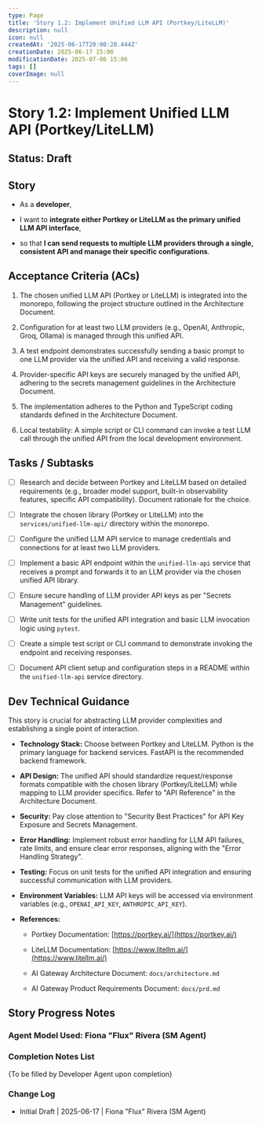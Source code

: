 ```yaml
---
type: Page
title: 'Story 1.2: Implement Unified LLM API (Portkey/LiteLLM)'
description: null
icon: null
createdAt: '2025-06-17T20:00:28.444Z'
creationDate: 2025-06-17 15:00
modificationDate: 2025-07-06 15:06
tags: []
coverImage: null
---
```


# Story 1.2: Implement Unified LLM API (Portkey/LiteLLM)

## Status: Draft

## Story

- As a **developer**,

- I want to **integrate either Portkey or LiteLLM as the primary unified LLM API interface**,

- so that **I can send requests to multiple LLM providers through a single, consistent API and manage their specific configurations**.

## Acceptance Criteria (ACs)

1. The chosen unified LLM API (Portkey or LiteLLM) is integrated into the monorepo, following the project structure outlined in the Architecture Document.

2. Configuration for at least two LLM providers (e.g., OpenAI, Anthropic, Groq, Ollama) is managed through this unified API.

3. A test endpoint demonstrates successfully sending a basic prompt to one LLM provider via the unified API and receiving a valid response.

4. Provider-specific API keys are securely managed by the unified API, adhering to the secrets management guidelines in the Architecture Document.

5. The implementation adheres to the Python and TypeScript coding standards defined in the Architecture Document.

6. Local testability: A simple script or CLI command can invoke a test LLM call through the unified API from the local development environment.

## Tasks / Subtasks

- [ ] Research and decide between Portkey and LiteLLM based on detailed requirements (e.g., broader model support, built-in observability features, specific API compatibility). Document rationale for the choice.

- [ ] Integrate the chosen library (Portkey or LiteLLM) into the `services/unified-llm-api/` directory within the monorepo.

- [ ] Configure the unified LLM API service to manage credentials and connections for at least two LLM providers.

- [ ] Implement a basic API endpoint within the `unified-llm-api` service that receives a prompt and forwards it to an LLM provider via the chosen unified API library.

- [ ] Ensure secure handling of LLM provider API keys as per "Secrets Management" guidelines.

- [ ] Write unit tests for the unified API integration and basic LLM invocation logic using `pytest`.

- [ ] Create a simple test script or CLI command to demonstrate invoking the endpoint and receiving responses.

- [ ] Document API client setup and configuration steps in a README within the `unified-llm-api` service directory.

## Dev Technical Guidance

This story is crucial for abstracting LLM provider complexities and establishing a single point of interaction.

- **Technology Stack:** Choose between Portkey and LiteLLM. Python is the primary language for backend services. FastAPI is the recommended backend framework.

- **API Design:** The unified API should standardize request/response formats compatible with the chosen library (Portkey/LiteLLM) while mapping to LLM provider specifics. Refer to "API Reference" in the Architecture Document.

- **Security:** Pay close attention to "Security Best Practices" for API Key Exposure and Secrets Management.

- **Error Handling:** Implement robust error handling for LLM API failures, rate limits, and ensure clear error responses, aligning with the "Error Handling Strategy".

- **Testing:** Focus on unit tests for the unified API integration and ensuring successful communication with LLM providers.

- **Environment Variables:** LLM API keys will be accessed via environment variables (e.g., `OPENAI_API_KEY`, `ANTHROPIC_API_KEY`).

- **References:**

    - Portkey Documentation: [https://portkey.ai/](https://portkey.ai/)

    - LiteLLM Documentation: [https://www.litellm.ai/](https://www.litellm.ai/)

    - AI Gateway Architecture Document: `docs/architecture.md`

    - AI Gateway Product Requirements Document: `docs/prd.md`

## Story Progress Notes

### Agent Model Used: Fiona "Flux" Rivera (SM Agent)

### Completion Notes List

{To be filled by Developer Agent upon completion}

### Change Log

- Initial Draft | 2025-06-17 | Fiona "Flux" Rivera (SM Agent)


